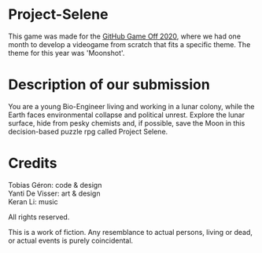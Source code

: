 # Project-Selene

This game was made for the [GitHub Game Off 2020](https://itch.io/jam/game-off-2020), where we had one month to develop a videogame from scratch that fits a specific theme. The theme for this year was 'Moonshot'. 


# Description of our submission
You are a young Bio-Engineer living and working in a lunar colony, while the Earth faces environmental collapse and political unrest. Explore the lunar surface, hide from pesky chemists and, if possible, save the Moon in this decision-based puzzle rpg called Project Selene.

# Credits
Tobias Géron: code & design \
Yanti De Visser: art & design \
Keran Li: music



All rights reserved.

This is a work of fiction. Any resemblance to actual persons, living or dead, or actual events is purely coincidental.
